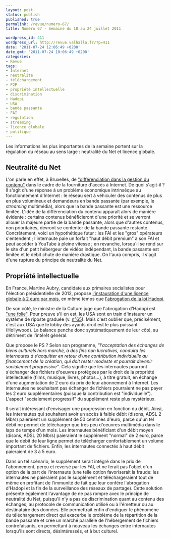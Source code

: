 ```yaml
---
layout: post
status: publish
published: true
permalink: /revue/numero-67/
title: Numéro 67 - Semaine du 18 au 24 juillet 2011

wordpress_id: 411
wordpress_url: http://revue.valhalla.fr/?p=411
date: '2011-07-24 12:06:49 +0200'
date_gmt: '2011-07-24 10:06:49 +0200'
categories:
- Revue
tags:
- Internet
- neutralité
- téléchargement
- P2P
- propriété intellectuelle
- discrimination
- Hadopi
- USA
- bande passante
- FAI
- régulation
- streaming
- licence globale
- politique
---
```

<p>Les informations les plus importantes de la semaine portent sur la régulation du réseau au sens large : neutralité du Net et licence globale.</p>
<h2>Neutralité du Net</h2>
<p>L'on parle en effet, à Bruxelles, de <a href="http://www.pcinpact.com/actu/news/64673-neutralite-gestion-trafic-vivendi-alcatel.htm">"différenciation dans la gestion du contenu"</a> dans le cadre de la fourniture d'accès à Internet. De quoi s'agit-il ? Il s'agit d'une réponse à un problème économique intrinsèque au fonctionnement d'Internet : le réseau sert à véhiculer des contenus de plus en plus volumineux et demandeurs en bande passante (par exemple, le <i>streaming</i> multimédia), alors que la bande passante est une ressource limitée. L'idée de la différenciation du contenu apparaît alors de manière évidente : certains contenus bénéficieront d'une priorité et se verront allouer la majeure partie de la bande passante, alors que d'autres contenus, non prioritaires, devront se contenter de la bande passante restante. Concrètement, voici un hypothétique futur : les FAI et les "gros" opérateurs s'entendent ; l'internaute paie un forfait "haut débit premium" à son FAI et peut accéder à YouTube à pleine vitesse ; en revanche, lorsqu'il se rend sur le site d'un petit hébergeur de vidéos indépendant, la bande passante est limitée et le débit chute de manière drastique. On l'aura compris, il s'agit d'une rupture du principe de neutralité du Net.</p>
<h2>Propriété intellectuelle</h2>
<p>En France, Martine Aubry, candidate aux primaires socialistes pour l'élection présidentielle de 2012, propose <a href="http://www.numerama.com/magazine/19358-martine-aubry-propose-une-taxe-de-2-euros-par-mois-plutot-que-l-hadopi.html">l'instauration d'une licence globale à 2 euro par mois</a>, en même temps que <a href="http://www.pcinpact.com/actu/news/64707-martine-aubry-contribution-licence-globale.htm">l'abrogation de la loi Hadopi</a>.</p>
<p>De son côté, le ministre de la Culture juge que l'abrogation d'Hadopi est <a href="http://www.pcinpact.com/actu/news/64695-hadopi-frederic-mitterrand-absurde-folie.htm">"une folie"</a>. Pour preuve s'il en est, les USA sont en train d'instaurer un système de riposte graduée (v. <a href="http://revue.valhalla.fr/numeros/65/">n°65</a>). Mais c'est oublier que, précisément, c'est aux USA que le lobby des ayants droit est le plus puissant (Hollywood). La balance penche donc systématiquement de leur côté, au détriment de l'intérêt général.</p>
<p>Que propose le PS ? Selon son programme, <i>"l'acceptation des échanges de biens culturels hors marché, à des fins non lucratives, conduira les internautes à s'acquitter en retour d'une contribution individuelle au financement de la création, qui doit rester modeste et pourrait devenir socialement progressive"</i>. Cela signifie que les internautes pourront s'échanger des fichiers d'oeuvres protégées par le droit de la propriété intellectuelle (films, musique, livres, photos...), à titre gratuit, en échange d'une augmentation de 2 euro du prix de leur abonnement à Internet. Les internautes ne souhaitant pas échanger de fichiers pourraient ne pas payer les 2 euro supplémentaires (puisque la contribution est "individuelle"). L'aspect "socialement progressif" du supplément reste plus mystérieux.  </p>
<p>Il serait intéressant d'envisager une progression en fonction du débit. Ainsi, les internautes qui souhaitent avoir un accès à faible débit (disons, ADSL 2 Mb/s) paieraient un supplément de 50 centimes d'euro, parce qu'un tel débit ne permet de télécharger que très peu d'oeuvres multimédia dans le laps de temps d'un mois. Les internautes bénéficiant d'un débit moyen (disons, ADSL 20 Mb/s) paieraient le supplément "normal" de 2 euro, parce que le débit de leur ligne permet de télécharger confortablement un volume important de fichiers. Enfin, les internautes connectés à haut débit paieraient de 3 à 5 euro. </p>
<p>Dans un tel scénario, le supplément serait intégré dans le prix de l'abonnement, perçu et reversé par les FAI, et ne ferait pas l'objet d'un option de la part de l'internaute (une telle option favoriserait la fraude: les internautes ne paieraient pas le supplément et téléchargeraient tout de même en profitant de l'immunité de fait que leur confère l'abrogation d'Hadopi et la fin de la surveillance des réseaux de partage). Cette solution présente également l'avantage de ne pas rompre avec le principe de neutralité du Net, puisqu'il n'y a pas de discrimination quant au contenu des échanges, au protocole de communication utilisé ou à l'émetteur ou au destinataire des données. Elle permettrait enfin d'endiguer le phénomène du téléchargement direct qui exacerbe le problème de la répartition de la bande passante et crée un marché parallèle de l'hébergement de fichiers contrefaisants, en permettant à nouveau les échanges entre internautes lorsqu'ils sont directs, désintéressés, et à but culturel.</p>
